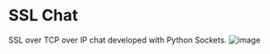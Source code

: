 # SSL Chat

SSL over TCP over IP chat developed with Python Sockets.
![image](https://user-images.githubusercontent.com/41850008/200156869-9e530a9a-9719-4e81-9333-20ee080918c2.png)
